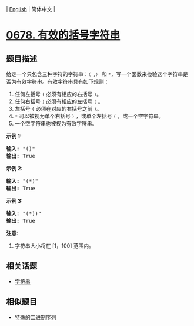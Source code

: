 
| [English](README_EN.md) | 简体中文 |
# [0678. 有效的括号字符串](https://leetcode-cn.com/problems/valid-parenthesis-string/)
## 题目描述
<p>给定一个只包含三种字符的字符串：<code>（&nbsp;</code>，<code>）</code>&nbsp;和 <code>*</code>，写一个函数来检验这个字符串是否为有效字符串。有效字符串具有如下规则：</p>

<ol>
	<li>任何左括号 <code>(</code>&nbsp;必须有相应的右括号 <code>)</code>。</li>
	<li>任何右括号 <code>)</code>&nbsp;必须有相应的左括号 <code>(</code>&nbsp;。</li>
	<li>左括号 <code>(</code> 必须在对应的右括号之前 <code>)</code>。</li>
	<li><code>*</code>&nbsp;可以被视为单个右括号 <code>)</code>&nbsp;，或单个左括号 <code>(</code>&nbsp;，或一个空字符串。</li>
	<li>一个空字符串也被视为有效字符串。</li>
</ol>

<p><strong>示例 1:</strong></p>

<pre>
<strong>输入:</strong> &quot;()&quot;
<strong>输出:</strong> True
</pre>

<p><strong>示例 2:</strong></p>

<pre>
<strong>输入:</strong> &quot;(*)&quot;
<strong>输出:</strong> True
</pre>

<p><strong>示例 3:</strong></p>

<pre>
<strong>输入:</strong> &quot;(*))&quot;
<strong>输出:</strong> True
</pre>

<p><strong>注意:</strong></p>

<ol>
	<li>字符串大小将在 [1，100] 范围内。</li>
</ol>

## 相关话题
- [字符串](https://leetcode-cn.com/tag/string)
## 相似题目
- [特殊的二进制序列](../special-binary-string/README.md)
